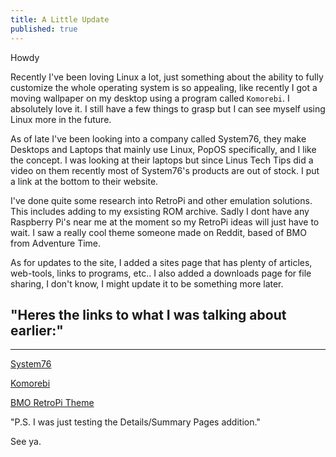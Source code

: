```yaml
---
title: A Little Update
published: true
---
```

Howdy

Recently I've been loving Linux a lot, just something about the ability to fully customize the whole operating system is so appealing, like recently I got a moving wallpaper on my desktop using a program called `Komorebi`. I absolutely love it. I still have a few things to grasp but I can see myself using Linux more in the future.

As of late I've been looking into a company called System76, they make Desktops and Laptops that mainly use Linux, PopOS specifically, and I like the concept. I was looking at their laptops but since Linus Tech Tips did a video on them recently most of System76's products are out of stock. I put a link at the bottom to their website.

I've done quite some research into RetroPi and other emulation solutions. This includes adding to my exsisting ROM archive. Sadly I dont have any Raspberry Pi's near me at the moment so my RetroPi ideas will just have to wait. I saw a really cool theme someone made on Reddit, based of BMO from Adventure Time.  

As for updates to the site, I added a sites page that has plenty of articles, web-tools, links to programs, etc.. I also added a downloads page for file sharing, I don't know, I might update it to be something more later.


## "Heres the links to what I was talking about earlier:"
---
  
[System76](https://system76.com/)<br>

[Komorebi](https://github.com/cheesecakeufo/komorebi)<br>

[BMO RetroPi Theme](https://www.reddit.com/r/RetroPie/comments/jbbpti/bmo_retropie_cart_custom_es_theme/?utm_source=share&utm_medium=ios_app&utm_name=iossmf)<br>

"P.S. I was just testing the Details/Summary Pages addition."<br>
</details>

See ya.
